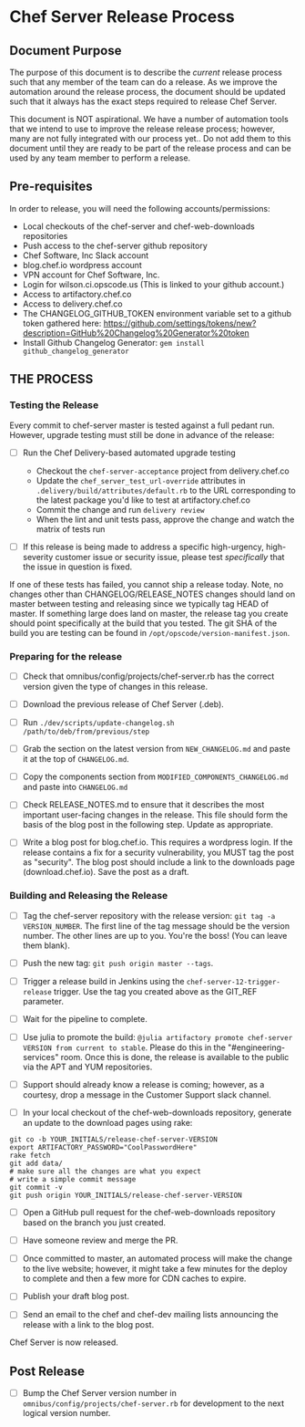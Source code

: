 # Chef Server Release Process

## Document Purpose

The purpose of this document is to describe the *current* release
process such that any member of the team can do a release.  As we
improve the automation around the release process, the document should
be updated such that it always has the exact steps required to release
Chef Server.

This document is NOT aspirational.  We have a number of automation
tools that we intend to use to improve the release release process;
however, many are not fully integrated with our process yet.. Do not
add them to this document until they are ready to be part of the
release process and can be used by any team member to perform a
release.

## Pre-requisites

In order to release, you will need the following accounts/permissions:

- Local checkouts of the chef-server and chef-web-downloads repositories
- Push access to the chef-server github repository
- Chef Software, Inc Slack account
- blog.chef.io wordpress account
- VPN account for Chef Software, Inc.
- Login for wilson.ci.opscode.us (This is linked to your github
account.)
- Access to artifactory.chef.co
- Access to delivery.chef.co
- The CHANGELOG_GITHUB_TOKEN environment variable set to a github token gathered here: https://github.com/settings/tokens/new?description=GitHub%20Changelog%20Generator%20token
- Install Github Changelog Generator: `gem install github_changelog_generator`


## THE PROCESS
### Testing the Release

Every commit to chef-server master is tested against a full pedant
run. However, upgrade testing must still be done in advance of the
release:

- [ ] Run the Chef Delivery-based automated upgrade testing
  * Checkout the `chef-server-acceptance` project from delivery.chef.co
  * Update the `chef_server_test_url-override` attributes in
    `.delivery/build/attributes/default.rb` to the URL corresponding to
    the latest package you'd like to test at artifactory.chef.co
  * Commit the change and run `delivery review`
  * When the lint and unit tests pass, approve the change and watch the
    matrix of tests run

- [ ] If this release is being made to address a specific
  high-urgency, high-severity customer issue or security issue, please
  test *specifically* that the issue in question is fixed.

If one of these tests has failed, you cannot ship a release today.
Note, no changes other than CHANGELOG/RELEASE_NOTES changes should
land on master between testing and releasing since we typically tag
HEAD of master. If something large does land on master, the release
tag you create should point specifically at the build that you tested.
The git SHA of the build you are testing can be found in
`/opt/opscode/version-manifest.json`.

### Preparing for the release

- [ ] Check that omnibus/config/projects/chef-server.rb has the
  correct version given the type of changes in this release.

- [ ] Download the previous release of Chef Server (.deb).

- [ ] Run `./dev/scripts/update-changelog.sh /path/to/deb/from/previous/step`

- [ ] Grab the section on the latest version from `NEW_CHANGELOG.md` and paste
  it at the top of `CHANGELOG.md`.

- [ ] Copy the components section from `MODIFIED_COMPONENTS_CHANGELOG.md` and
  paste into `CHANGELOG.md`

- [ ] Check RELEASE_NOTES.md to ensure that it describes the
  most important user-facing changes in the release. This file should
  form the basis of the blog post in the following step. Update as
  appropriate.

- [ ] Write a blog post for blog.chef.io. This requires a wordpress
  login. If the release contains a fix for a security vulnerability,
  you MUST tag the post as "security". The blog post should include a
  link to the downloads page (download.chef.io). Save the post as a
  draft.

### Building and Releasing the Release

- [ ] Tag the chef-server repository with the release version: `git
  tag -a VERSION_NUMBER`. The first line of the tag message should be
  the version number. The other lines are up to you. You're the boss!
  (You can leave them blank).

- [ ] Push the new tag: `git push origin master --tags`.

- [ ] Trigger a release build in Jenkins using the
  `chef-server-12-trigger-release` trigger.  Use the tag you created
  above as the GIT_REF parameter.

- [ ] Wait for the pipeline to complete.

- [ ] Use julia to promote the build: `@julia artifactory promote
  chef-server VERSION from current to stable`.  Please do this in the
  "#engineering-services" room.  Once this is done, the release is
  available to the public via the APT and YUM repositories.

- [ ] Support should already know a release is coming; however, as a
  courtesy, drop a message in the Customer Support slack channel.

- [ ] In your local checkout of the chef-web-downloads repository,
generate an update to the download pages using rake:

```
git co -b YOUR_INITIALS/release-chef-server-VERSION
export ARTIFACTORY_PASSWORD="CoolPasswordHere"
rake fetch
git add data/
# make sure all the changes are what you expect
# write a simple commit message
git commit -v
git push origin YOUR_INITIALS/release-chef-server-VERSION
```

- [ ] Open a GitHub pull request for the chef-web-downloads repository
based on the branch you just created.

- [ ] Have someone review and merge the PR.

- [ ] Once committed to master, an automated process will make the
  change to the live website; however, it might take a few minutes for
  the deploy to complete and then a few more for CDN caches to expire.

- [ ] Publish your draft blog post.

- [ ] Send an email to the chef and chef-dev mailing lists announcing
the release with a link to the blog post.

Chef Server is now released.

## Post Release

- [ ] Bump the Chef Server version number in
  `omnibus/config/projects/chef-server.rb` for development to the next
  logical version number.
